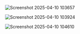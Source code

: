 ![Screenshot 2025-04-10 103657](https://github.com/user-attachments/assets/c8453eef-fd3d-42ae-a16d-0aff6583efdb)

![Screenshot 2025-04-10 103924](https://github.com/user-attachments/assets/4d56ca7f-e0a9-46b0-9ef5-55b0d7afad76)

![Screenshot 2025-04-10 104610](https://github.com/user-attachments/assets/45c55c5f-0419-4927-a7f5-e789b0199848)
